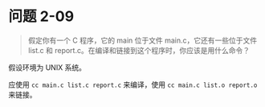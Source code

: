 # 问题 2-09

> 假定你有一个 C 程序，它的 main 位于文件 main.c，它还有一些位于文件 list.c 和 report.c。在编译和链接到这个程序时，你应该是用什么命令？

假设环境为 UNIX 系统。

应使用 `cc main.c list.c report.c` 来编译，使用 `cc main.c list.o report.o` 来链接。
